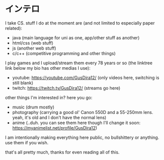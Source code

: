 # インテロ
I take CS. stuff I do at the moment are (and not limited to especially paper related):
- java (main language for uni as one, app/other stuff as another)
- html/css (web stuff)
- js (another web stuff)
- c/c++ (competitive programming and other things)

I play games and I upload/stream them every 78 years or so (the linktree link below my bio has other medias I use):
- youtube: https://youtube.com/GusDira12/ (only videos here, switching is still blank)
- twitch: https://twitch.tv/GusDira12/ (streams go here)

other things I'm interested in? here you go:
- music (drum mostly)
- photography (carrying a good ol' Canon 550D and a 55-250mm lens. yeah, it's old and I don't have the normal lens)
- anime (..duh. you can see them here though I'll change it soon: https://myanimelist.net/profile/GusDira12)

I am intentionally making everything here public, no bullshittery or anything. use them if you wish.

that's all pretty much, thanks for even reading all of this.
